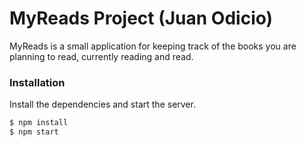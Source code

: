 # MyReads Project (Juan Odicio)

MyReads is a small application for keeping track of 
the books you are planning to read, currently reading and read. 
 

### Installation

Install the dependencies and start the server.

```sh
$ npm install
$ npm start
```

